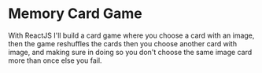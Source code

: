 # Memory Card Game

With ReactJS I'll build a card game where you choose a card with an image, then the game reshuffles the cards then you choose another card with image, and making sure in doing so you don't choose the same image card more than once else you fail.
